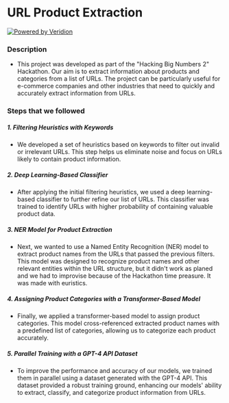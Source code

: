# URL Product Extraction

[![Powered by Veridion](https://example.com/path/to/veridion-logo.png)](https://veridion.com)

### Description
- This project was developed as part of the "Hacking Big Numbers 2" Hackathon. Our aim is to extract information about products and categories from a list of URLs. The project can be particularly useful for e-commerce companies and other industries that need to quickly and accurately extract information from URLs.

### Steps that we followed

##### 1. Filtering Heuristics with Keywords
- We developed a set of heuristics based on keywords to filter out invalid or irrelevant URLs. This step helps us eliminate noise and focus on URLs likely to contain product information.

##### 2. Deep Learning-Based Classifier
- After applying the initial filtering heuristics, we used a deep learning-based classifier to further refine our list of URLs. This classifier was trained to identify URLs with higher probability of containing valuable product data.

##### 3. NER Model for Product Extraction
- Next, we wanted to use a Named Entity Recognition (NER) model to extract product names from the URLs that passed the previous filters. This model was designed to recognize product names and other relevant entities within the URL structure, but it didn't work as planed and we had to improvise because of the Hackathon time preasure. It was made with euristics.

##### 4. Assigning Product Categories with a Transformer-Based Model
- Finally, we applied a transformer-based model to assign product categories. This model cross-referenced extracted product names with a predefined list of categories, allowing us to categorize each product accurately.

##### 5. Parallel Training with a GPT-4 API Dataset
- To improve the performance and accuracy of our models, we trained them in parallel using a dataset generated with the GPT-4 API. This dataset provided a robust training ground, enhancing our models' ability to extract, classify, and categorize product information from URLs.